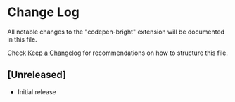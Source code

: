 # Change Log

All notable changes to the "codepen-bright" extension will be documented in this file.

Check [Keep a Changelog](http://keepachangelog.com/) for recommendations on how to structure this file.

## [Unreleased]

- Initial release
